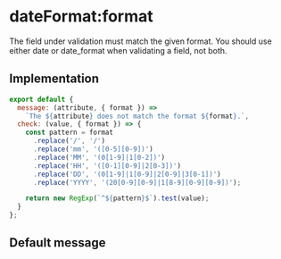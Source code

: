 # dateFormat:format

The field under validation must match the given format. You should use either date or date_format when validating a field, not both.


## Implementation

```js
export default {
  message: (attribute, { format }) =>
    `The ${attribute} does not match the format ${format}.`,
  check: (value, { format }) => {
    const pattern = format
      .replace('/', '/')
      .replace('mm', '([0-5][0-9])')
      .replace('MM', '(0[1-9]|1[0-2])')
      .replace('HH', '([0-1][0-9]|2[0-3])')
      .replace('DD', '(0[1-9]|1[0-9]|2[0-9]|3[0-1])')
      .replace('YYYY', '(20[0-9][0-9]|1[8-9][0-9][0-9])');

    return new RegExp(`^${pattern}$`).test(value);
  }
};

```

## Default message

```

```
